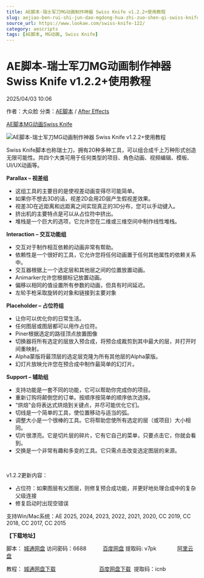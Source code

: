 ```yaml
---
title: AE脚本-瑞士军刀MG动画制作神器 Swiss Knife v1.2.2+使用教程
slug: aejiao-ben-rui-shi-jun-dao-mgdong-hua-zhi-zuo-shen-qi-swiss-knife-v1-2-2-shi-yong-jiao-cheng
source_url: https://www.lookae.com/swiss-knife-122/
category: aescripts
tags: [AE脚本, MG动画, Swiss Knife]
---
```

# AE脚本-瑞士军刀MG动画制作神器 Swiss Knife v1.2.2+使用教程

2025/04/03 10:06

作者：大众脸
分类：[AE脚本](https://www.lookae.com/after-effects/aescripts/) / [After Effects](https://www.lookae.com/after-effects/)

[AE脚本](https://www.lookae.com/tag/ae%e8%84%9a%e6%9c%ac/)[MG动画](https://www.lookae.com/tag/mg%e5%8a%a8%e7%94%bb/)[Swiss Knife](https://www.lookae.com/tag/swiss-knife/)

![AE脚本-瑞士军刀MG动画制作神器 Swiss Knife v1.2.2+使用教程](https://www.lookae.com/wp-content/uploads/2020/10/Swiss-Knife.jpg "AE脚本-瑞士军刀MG动画制作神器 Swiss Knife v1.2.2+使用教程-LookAE.com")

Swiss Knife脚本也称瑞士刀，拥有20种多种工具，可以组合成千上万种形式创造无限可能性。共四个大类可用于任何类型的项目、角色动画、视频编辑、模板、UI/UX动画等。

**Parallax – 视差组**

* 这组工具的主要目的是使视差动画变得尽可能简单。
* 如果你不想去3D的话，视差2D会用2D层产生假视差效果。
* 视差3D在近距离和远距离之间实现真正的3D分布，您可以手动键入。
* 挤出机的主要特点是可以从占位符中挤出。
* 堆栈是一个巨大的选项，它允许您在二维或三维空间中制作线性堆栈。

**Interaction – 交互功能组**

* 交互对于制作相互依赖的动画非常有帮助。
* 依赖性是一个很好的工具，它允许您将任何动画置于任何其他属性的依赖关系中。
* 交互器根据上一个选定层和其他层之间的位置放置动画。
* Animarker允许您根据标记放置动画。
* 偏移以相同的值设置所有参数的动画，但具有时间延迟。
* 左轮手枪采取旋转的对象和链接到主要对象

**Placeholder – 占位符组**

* 让你可以优化你的日常生活。
* 任何图层或图层都可以用作占位符。
* Piner根据选定的路径顶点放置图像
* 切换器将所有选定的层放入预合成，将预合成裁剪到其中最大的层，并打开时间重映射。
* Alpha蒙版将最顶层的选定层克隆为所有其他层的Alpha蒙版。
* 幻灯片放映允许您在预合成中制作最简单的幻灯片。

**Support – 辅助组**

* 支持功能是一套不同的功能，它可以帮助你完成你的项目。
* 重新订购将颠倒您的订单。按顺序按简单的顺序依次选择。
* “烘焙”会将表达式烘焙到关键点，并尽可能优化它们。
* 切线是一个简单的工具，使位置移动与适当的弧。
* 调整大小是一个很棒的工具。它将帮助您使所有选定的层（或项目）大小相同。
* 切片很漂亮。它是切片层的碎片，它有它自己的菜单，只要点击它，你就会看到。
* 交换是一个非常有趣和多变的工具。它只需点击改变选定图层的来源。

[﻿﻿﻿](https://cloud.video.taobao.com//play/u/705956171/p/1/e/6/t/1/282662997287.mp4)

v1.2.2更新内容：

* 占位符：如果图层有父图层，则修复预合成功能，并更好地处理合成中的复杂父级连接
* 修复启动时出现空错误

支持Win/Mac系统：AE 2025, 2024, 2023, 2022, 2021, 2020, CC 2019, CC 2018, CC 2017, CC 2015

**【下载地址】**

脚本： [城通网盘](https://url70.ctfile.com/f/2827370-1490036738-9ca117?p=4431) 访问密码：6688           [百度网盘](https://pan.baidu.com/s/1o2Q8G14biREM7tEbDyWUQA?pwd=v7pk) 提取码: v7pk              [阿里云盘](https://www.alipan.com/s/3amLTUVgvE7)

教程： [城通网盘下载](https://089u.com/file/680462-467053752)                             [百度网盘下载](https://pan.baidu.com/s/1y-FSZzYpycn-GAuyWRPnlw)  提取码：icnb
